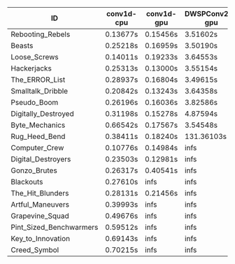 |ID|conv1d-cpu|conv1d-gpu|DWSPConv2D-gpu|gemm-gpu|avg|
|-|-|-|-|-|-|
|Rebooting_Rebels|0.13677s|0.15456s|3.51602s|2.08849s|1.47396s|
|Beasts|0.25218s|0.16959s|3.50190s|2.25161s|1.54382s|
|Loose_Screws|0.14011s|0.19233s|3.64553s|2.21064s|1.54716s|
|Hackerjacks|0.25313s|0.13000s|3.55154s|2.29822s|1.55822s|
|The_ERROR_List|0.28937s|0.16804s|3.49615s|2.30500s|1.56464s|
|Smalltalk_Dribble|0.20842s|0.13243s|3.64358s|2.30672s|1.57279s|
|Pseudo_Boom|0.26196s|0.16036s|3.82586s|2.34585s|1.64851s|
|Digitally_Destroyed|0.31198s|0.15278s|4.87594s|2.97658s|2.07932s|
|Byte_Mechanics|0.66542s|0.17567s|3.54548s|4.89537s|2.32048s|
|Rug_Heed_Bend|0.38411s|0.18240s|131.36103s|4.92734s|34.21372s|
|Computer_Crew|0.10776s|0.14984s|infs|4.89773s|infs|
|Digital_Destroyers|0.23503s|0.12981s|infs|2.30150s|infs|
|Gonzo_Brutes|0.26317s|0.40541s|infs|4.87864s|infs|
|Blackouts|0.27610s|infs|infs|2.20061s|infs|
|The_Hit_Blunders|0.28131s|0.21456s|infs|2.32155s|infs|
|Artful_Maneuvers|0.39993s|infs|infs|4.92801s|infs|
|Grapevine_Squad|0.49676s|infs|infs|4.91860s|infs|
|Pint_Sized_Benchwarmers|0.59512s|infs|infs|4.90354s|infs|
|Key_to_Innovation|0.69143s|infs|infs|4.91650s|infs|
|Creed_Symbol|0.70215s|infs|infs|4.93751s|infs|
